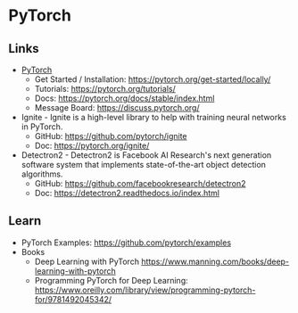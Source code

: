 # PyTorch

## Links
- [PyTorch](https://pytorch.org/)
  - Get Started / Installation: https://pytorch.org/get-started/locally/
  - Tutorials: https://pytorch.org/tutorials/
  - Docs: https://pytorch.org/docs/stable/index.html
  - Message Board: https://discuss.pytorch.org/
- Ignite - Ignite is a high-level library to help with training neural networks in PyTorch.
  - GitHub: https://github.com/pytorch/ignite
  - Doc: https://pytorch.org/ignite/
- Detectron2 - Detectron2 is Facebook AI Research's next generation software system that implements state-of-the-art object detection algorithms.
  - GitHub: https://github.com/facebookresearch/detectron2
  - Doc: https://detectron2.readthedocs.io/index.html

## Learn
- PyTorch Examples: https://github.com/pytorch/examples
- Books
  - Deep Learning with PyTorch https://www.manning.com/books/deep-learning-with-pytorch
  - Programming PyTorch for Deep Learning: https://www.oreilly.com/library/view/programming-pytorch-for/9781492045342/
